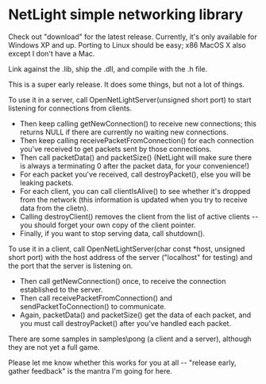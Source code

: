 NetLight simple networking library
==================================

Check out "download" for the latest release. Currently, it's only available for Windows XP and up. Porting to Linux should be easy; x86 MacOS X also except I don't have a Mac.

Link against the .lib, ship the .dll, and compile with the .h file.

This is a super early release. It does some things, but not a lot of things.

To use it in a server, call OpenNetLightServer(unsigned short port) to start listening for connections from clients.
* Then keep calling getNewConnection() to receive new connections; this returns NULL if there are currently no waiting new connections.
* Then keep calling receivePacketFromConnection() for each connection you've received to get packets sent by those connections.
* Then call packetData() and packetSize() (NetLight will make sure there is always a terminating 0 after the packet data, for your convenience!)
* For each packet you've received, call destroyPacket(), else you will be leaking packets.
* For each client, you can call clientIsAlive() to see whether it's dropped from the network (this information is updated when you try to receive data from the clietn).
* Calling destroyClient() removes the client from the list of active clients -- you should forget your own copy of the client pointer.
* Finally, if you want to stop serving data, call shutdown().

To use it in a client, call OpenNetLightServer(char const *host, unsigned short port) with the host address of the server ("localhost" for testing) and the port that the server is listening on.
* Then call getNewConnection() once, to receive the connection established to the server.
* Then call receivePacketFromConnection() and sendPacketToConnection() to communicate.
* Again, packetData() and packetSize() get the data of each packet, and you must call destroyPacket() after you've handled each packet.

There are some samples in samples\pong (a client and a server), although they are not yet a full game.

Please let me know whether this works for you at all -- "release early, gather feedback" is the mantra I'm going for here.
